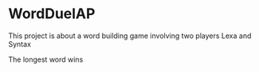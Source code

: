 <h1>WordDuelAP</h1>
<p>This project is about a word building game involving two players Lexa and Syntax</p>
<p>The longest word wins</p>
